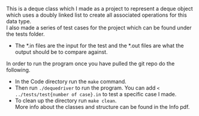 This is a deque class which I made as a project to represent a deque object which uses a doubly linked list to  create all associated operations for this data type.  
I also made a series of test cases for the project which can be found under the tests folder.  
+ The *.in files are the input for the test and the *.out files are what the output should be to compare against.  
  
In order to run the program once you have pulled the git repo do the following.  
+ In the Code directory run the `make` command.  
+ Then run `./dequedriver` to run the program. You can add `< ../tests/test{number of case}.in` to test a specific case I made.  
+ To clean up the directory run `make clean`.  
More info about the classes and structure can be found in the Info pdf.  
